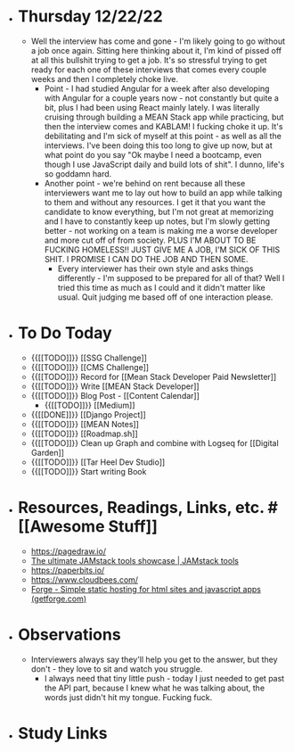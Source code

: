- # Thursday 12/22/22
    - Well the interview has come and gone - I'm likely going to go without a job once again. Sitting here thinking about it, I'm kind of pissed off at all this bullshit trying to get a job. It's so stressful trying to get ready for each one of these interviews that comes every couple weeks and then I completely choke live. 
        - Point - I had studied Angular for a week after also developing with Angular for a couple years now - not constantly but quite a bit, plus I had been using React mainly lately. I was literally cruising through building a MEAN Stack app while practicing, but then the interview comes and KABLAM! I fucking choke it up. It's debilitating and I'm sick of myself at this point - as well as all the interviews. I've been doing this too long to give up now, but at what point do you say "Ok maybe I need a bootcamp, even though I use JavaScript daily and build lots of shit". I dunno, life's so goddamn hard.
        - Another point - we're behind on rent because all these interviewers want me to lay out how to build an app while talking to them and without any resources. I get it that you want the candidate to know everything, but I'm not great at memorizing and I have to constantly keep up notes, but I'm slowly getting better - not working on a team is making me a worse developer and more cut off of from society. PLUS I'M ABOUT TO BE FUCKING HOMELESS!! JUST GIVE ME A JOB, I'M SICK OF THIS SHIT. I PROMISE I CAN DO THE JOB AND THEN SOME.
            - Every interviewer has their own style and asks things differently - I'm supposed to be prepared for all of that? Well I tried this time as much as I could and it didn't matter like usual. Quit judging me based off of one interaction please.
- # To Do Today
    - {{[[TODO]]}} [[SSG Challenge]]
    - {{[[TODO]]}} [[CMS Challenge]]
    - {{[[TODO]]}} Record for [[Mean Stack Developer Paid Newsletter]]
    - {{[[TODO]]}} Write [[MEAN Stack Developer]]
    - {{[[TODO]]}} Blog Post - [[Content Calendar]]
        - {{[[TODO]]}} [[Medium]]
    - {{[[DONE]]}} [[Django Project]]
    - {{[[TODO]]}} [[MEAN Notes]]
    - {{[[TODO]]}} [[Roadmap.sh]]
    - {{[[TODO]]}} Clean up Graph and combine with Logseq for [[Digital Garden]]
    - {{[[TODO]]}} [[Tar Heel Dev Studio]]
    - {{[[TODO]]}} Start writing Book
- # Resources, Readings, Links, etc. #[[Awesome Stuff]]
    - https://pagedraw.io/
    - [The ultimate JAMstack tools showcase | JAMstack tools](https://jamstacktools.org/)
    - https://paperbits.io/
    - https://www.cloudbees.com/
    - [Forge - Simple static hosting for html sites and javascript apps (getforge.com)](https://getforge.com/)
- # Observations
    - Interviewers always say they'll help you get to the answer, but they don't - they love to sit and watch you struggle.
        - I always need that tiny little push - today I just needed to get past the API part, because I knew what he was talking about, the words just didn't hit my tongue. Fucking fuck.
- # Study Links
